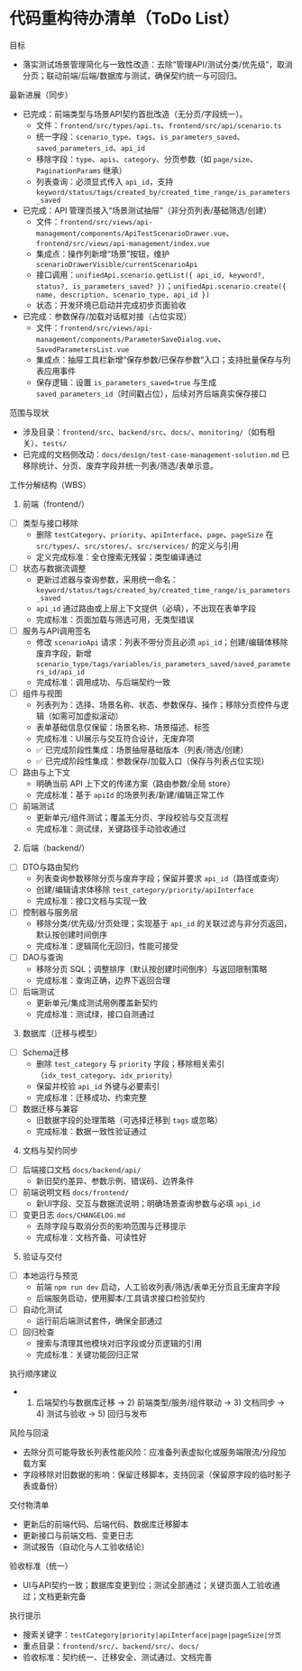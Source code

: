 # 代码重构待办清单（ToDo List）

目标
- 落实测试场景管理简化与一致性改造：去除“管理API/测试分类/优先级”，取消分页；联动前端/后端/数据库与测试，确保契约统一与可回归。

最新进展（同步）
- 已完成：前端类型与场景API契约首批改造（无分页/字段统一）。
  - 文件：`frontend/src/types/api.ts`、`frontend/src/api/scenario.ts`
  - 统一字段：`scenario_type`、`tags`、`is_parameters_saved`、`saved_parameters_id`、`api_id`
  - 移除字段：`type`、`apis`、`category`、分页参数（如 `page/size`、`PaginationParams` 继承）
  - 列表查询：必须显式传入 `api_id`，支持 `keyword/status/tags/created_by/created_time_range/is_parameters_saved`
- 已完成：API 管理页接入“场景测试抽屉”（非分页列表/基础筛选/创建）
  - 文件：`frontend/src/views/api-management/components/ApiTestScenarioDrawer.vue`、`frontend/src/views/api-management/index.vue`
  - 集成点：操作列新增“场景”按钮，维护 `scenarioDrawerVisible/currentScenarioApi`
  - 接口调用：`unifiedApi.scenario.getList({ api_id, keyword?, status?, is_parameters_saved? })`；`unifiedApi.scenario.create({ name, description, scenario_type, api_id })`
  - 状态：开发环境已启动并完成初步页面验收
 - 已完成：参数保存/加载对话框对接（占位实现）
   - 文件：`frontend/src/views/api-management/components/ParameterSaveDialog.vue`、`SavedParametersList.vue`
   - 集成点：抽屉工具栏新增“保存参数/已保存参数”入口；支持批量保存与列表应用事件
   - 保存逻辑：设置 `is_parameters_saved=true` 与生成 `saved_parameters_id`（时间戳占位），后续对齐后端真实保存接口


范围与现状
- 涉及目录：`frontend/src`、`backend/src`、`docs/`、`monitoring/`（如有相关）、`tests/`
- 已完成的文档侧改动：`docs/design/test-case-management-solution.md` 已移除统计、分页、废弃字段并统一列表/筛选/表单示意。

工作分解结构（WBS）
1) 前端（frontend/）
- [ ] 类型与接口移除
  - 删除 `testCategory`、`priority`、`apiInterface`、`page`、`pageSize` 在 `src/types/`、`src/stores/`、`src/services/` 的定义与引用
  - 定义完成标准：全仓搜索无残留；类型编译通过
- [ ] 状态与数据流调整
  - 更新过滤器与查询参数，采用统一命名：`keyword/status/tags/created_by/created_time_range/is_parameters_saved`
  - `api_id` 通过路由或上层上下文提供（必填），不出现在表单字段
  - 完成标准：页面加载与筛选可用，无类型错误
- [ ] 服务与API调用签名
  - 修改 `scenarioApi` 请求：列表不带分页且必须 `api_id`；创建/编辑体移除废弃字段，新增 `scenario_type/tags/variables/is_parameters_saved/saved_parameters_id/api_id`
  - 完成标准：调用成功、与后端契约一致
- [ ] 组件与视图
  - 列表列为：选择、场景名称、状态、参数保存、操作；移除分页控件与逻辑（如需可加虚拟滚动）
  - 表单基础信息仅保留：场景名称、场景描述、标签
  - 完成标准：UI展示与交互符合设计，无废弃项
  - ✅ 已完成阶段性集成：场景抽屉基础版本（列表/筛选/创建）
  - ✅ 已完成阶段性集成：参数保存/加载入口（保存与列表占位实现）
- [ ] 路由与上下文
  - 明确当前 API 上下文的传递方案（路由参数/全局 store）
  - 完成标准：基于 `apiId` 的场景列表/新建/编辑正常工作
- [ ] 前端测试
  - 更新单元/组件测试；覆盖无分页、字段校验与交互流程
  - 完成标准：测试绿，关键路径手动验收通过

2) 后端（backend/）
- [ ] DTO与路由契约
  - 列表查询参数移除分页与废弃字段；保留并要求 `api_id`（路径或查询）
  - 创建/编辑请求体移除 `test_category/priority/apiInterface`
  - 完成标准：接口文档与实现一致
- [ ] 控制器与服务层
  - 移除分类/优先级/分页处理；实现基于 `api_id` 的关联过滤与非分页返回，默认按创建时间倒序
  - 完成标准：逻辑简化无回归，性能可接受
- [ ] DAO与查询
  - 移除分页 SQL；调整排序（默认按创建时间倒序）与返回限制策略
  - 完成标准：查询正确，边界下返回合理
- [ ] 后端测试
  - 更新单元/集成测试用例覆盖新契约
  - 完成标准：测试绿，接口自测通过

3) 数据库（迁移与模型）
- [ ] Schema迁移
  - 删除 `test_category` 与 `priority` 字段；移除相关索引（`idx_test_category`、`idx_priority`）
  - 保留并校验 `api_id` 外键与必要索引
  - 完成标准：迁移成功、约束完整
- [ ] 数据迁移与兼容
  - 旧数据字段的处理策略（可选择迁移到 `tags` 或忽略）
  - 完成标准：数据一致性验证通过

4) 文档与契约同步
- [ ] 后端接口文档 `docs/backend/api/`
  - 新旧契约差异、参数示例、错误码、边界条件
- [ ] 前端说明文档 `docs/frontend/`
  - 新UI字段、交互与数据流说明；明确场景查询参数与必填 `api_id`
- [ ] 变更日志 `docs/CHANGELOG.md`
  - 去除字段与取消分页的影响范围与迁移提示
  - 完成标准：文档齐备、可读性好

5) 验证与交付
- [ ] 本地运行与预览
  - 前端 `npm run dev` 启动，人工验收列表/筛选/表单无分页且无废弃字段
  - 后端服务启动，使用脚本/工具请求接口检验契约
- [ ] 自动化测试
  - 运行前后端测试套件，确保全部通过
- [ ] 回归检查
  - 搜索与清理其他模块对旧字段或分页逻辑的引用
  - 完成标准：关键功能回归正常

执行顺序建议
- 1) 后端契约与数据库迁移 → 2) 前端类型/服务/组件联动 → 3) 文档同步 → 4) 测试与验收 → 5) 回归与发布

风险与回滚
- 去除分页可能导致长列表性能风险：应准备列表虚拟化或服务端限流/分段加载方案
- 字段移除对旧数据的影响：保留迁移脚本，支持回滚（保留原字段的临时影子表或备份）

交付物清单
- 更新后的前端代码、后端代码、数据库迁移脚本
- 更新接口与前端文档、变更日志
- 测试报告（自动化与人工验收结论）

验收标准（统一）
- UI与API契约一致；数据库变更到位；测试全部通过；关键页面人工验收通过；文档更新完备

执行提示
- 搜索关键字：`testCategory|priority|apiInterface|page|pageSize|分页`
- 重点目录：`frontend/src/`、`backend/src/`、`docs/`
- 验收标准：契约统一、迁移安全、测试通过、文档完善